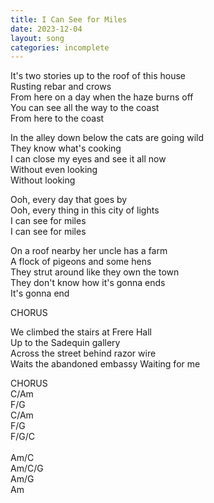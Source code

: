 ```yaml
---
title: I Can See for Miles
date: 2023-12-04
layout: song
categories: incomplete
---
```

It's two stories up to the roof of this house  
Rusting rebar and crows  
From here on a day when the haze burns off  
You can see all the way to the coast  
From here to the coast  

In the alley down below the cats are going wild  
They know what's cooking  
I can close my eyes and see it all now  
Without even looking  
Without looking  

<div class="chorus">
  Ooh, every day that goes by<br />
  Ooh, every thing in this city of lights<br />
  I can see for miles<br />
  I can see for miles<br />
</div>

On a roof nearby her uncle has a farm  
A flock of pigeons and some hens  
They strut around like they own the town  
They don't know how it's gonna ends  
It's gonna end  

<div class="chorus">CHORUS</div>

We climbed the stairs at Frere Hall  
Up to the Sadequin gallery  
Across the street behind razor wire  
Waits the abandoned embassy
Waiting for me

<div class="chorus">CHORUS</div>

<div class="chords">
  C/Am<br/>
  F/G<br/>
  C/Am<br/>
  F/G<br/>
  F/G/C<br/>
  <br/>
  Am/C<br/>
  Am/C/G<br/>
  Am/G<br/>
  Am<br/>
</div>
